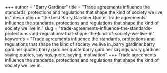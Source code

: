+++
author = "Barry Gardiner"
title = "Trade agreements influence the standards, protections and regulations that shape the kind of society we live in."
description = "the best Barry Gardiner Quote: Trade agreements influence the standards, protections and regulations that shape the kind of society we live in."
slug = "trade-agreements-influence-the-standards-protections-and-regulations-that-shape-the-kind-of-society-we-live-in"
keywords = "Trade agreements influence the standards, protections and regulations that shape the kind of society we live in.,barry gardiner,barry gardiner quotes,barry gardiner quote,barry gardiner sayings,barry gardiner saying,quotes, sayings,quote, saying, motivation"
+++
Trade agreements influence the standards, protections and regulations that shape the kind of society we live in.
